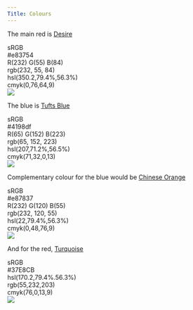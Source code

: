 ```yaml
---
Title: Colours
---
```


The main red is [Desire](https://www.color-name.com/hex/e93653)

sRGB \
#e83754 \
R(232) G(55) B(84) \
rgb(232, 55, 84) \
hsl(350.2,79.4%,56.3%) \
cmyk(0,76,64,9) \
![](https://www.color-name.com/color-image?c=e83754&square&tx)

The blue is [Tufts Blue](https://www.color-name.com/hex/4198df)

sRGB \
#4198df \
R(65) G(152) B(223) \
rgb(65, 152, 223) \
hsl(207,71.2%,56.5%) \
cmyk(71,32,0,13) \
![](https://www.color-name.com/color-image?c=4198df&square&tx)


Complementary colour for the blue would be [Chinese Orange](https://www.color-name.com/hex/e87837)

sRGB \
#e87837 \
R(232) G(120) B(55) \
rgb(232, 120, 55) \
hsl(22,79.4%,56.3%) \
cmyk(0,48,76,9) \
![](https://www.color-name.com/color-image?c=e87837&square&tx)

And for the red, [Turquoise](https://www.color-name.com/hex/37e8cb)

sRGB \
#37E8CB \
hsl(170.2,79.4%.56.3%) \
rgb(55,232,203) \
cmyk(76,0,13,9) \
![](https://www.color-name.com/color-image?c=37E8CB&square&tx)
